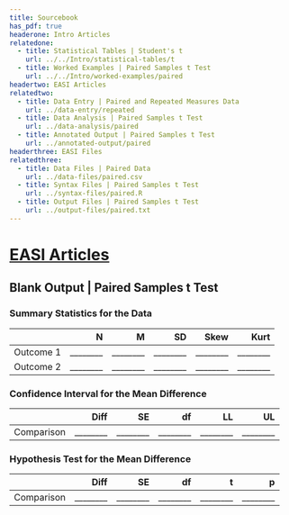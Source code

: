 ```yaml
---
title: Sourcebook
has_pdf: true
headerone: Intro Articles
relatedone:
  - title: Statistical Tables | Student's t
    url: ../../Intro/statistical-tables/t
  - title: Worked Examples | Paired Samples t Test
    url: ../../Intro/worked-examples/paired
headertwo: EASI Articles
relatedtwo:
  - title: Data Entry | Paired and Repeated Measures Data
    url: ../data-entry/repeated
  - title: Data Analysis | Paired Samples t Test
    url: ../data-analysis/paired
  - title: Annotated Output | Paired Samples t Test
    url: ../annotated-output/paired
headerthree: EASI Files
relatedthree:
  - title: Data Files | Paired Data
    url: ../data-files/paired.csv
  - title: Syntax Files | Paired Samples t Test
    url: ../syntax-files/paired.R
  - title: Output Files | Paired Samples t Test
    url: ../output-files/paired.txt
---
```


# [EASI Articles](../index.md)

## Blank Output | Paired Samples t Test

### Summary Statistics for the Data

|           | N   | M   | SD   | Skew | Kurt |
|:----------|----:|----:|-----:|-----:|-----:|
| Outcome 1 | ________ | ________ | ________ | ________ | ________ |
| Outcome 2 | ________ | ________ | ________ | ________ | ________ |

### Confidence Interval for the Mean Difference

|            | Diff | SE  | df   | LL   | UL   |
|:-----------|-----:|----:|-----:|-----:|-----:|
| Comparison |  ________ | ________ | ________ | ________ | ________ |

### Hypothesis Test for the Mean Difference

|            | Diff | SE  | df   | t    | p    |
|:-----------|-----:|----:|-----:|-----:|-----:|
| Comparison |  ________ | ________ | ________ | ________ | ________ |
